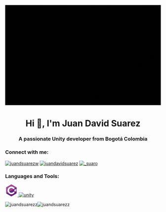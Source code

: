 <div align="center"><img src="https://github.com/juandsuarezz/juandsuarezz/raw/master/Banner.gif" width="576" height="324" />
  
<h1 align="center">Hi 👋, I'm Juan David Suarez</h1>
<h3 align="center">A passionate Unity developer from Bogotá Colombia</h3>

<h3 align="left">Connect with me:</h3>
<p align="left">
<a href="https://twitter.com/juandsuarezw" target="blank"><img align="center" src="https://raw.githubusercontent.com/rahuldkjain/github-profile-readme-generator/master/src/images/icons/Social/twitter.svg" alt="juandsuarezw" height="30" width="40" /></a>
<a href="https://linkedin.com/in/juandavidsuarez" target="blank"><img align="center" src="https://raw.githubusercontent.com/rahuldkjain/github-profile-readme-generator/master/src/images/icons/Social/linked-in-alt.svg" alt="juandavidsuarez" height="30" width="40" /></a>
<a href="https://instagram.com/_suaro" target="blank"><img align="center" src="https://raw.githubusercontent.com/rahuldkjain/github-profile-readme-generator/master/src/images/icons/Social/instagram.svg" alt="_suaro" height="30" width="40" /></a>
</p>

<h3 align="left">Languages and Tools:</h3>
<p align="left"> <a href="https://www.w3schools.com/cs/" target="_blank"> <img src="https://raw.githubusercontent.com/devicons/devicon/master/icons/csharp/csharp-original.svg" alt="csharp" width="40" height="40"/> </a> <a href="https://unity.com/" target="_blank"> <img src="https://www.vectorlogo.zone/logos/unity3d/unity3d-icon.svg" alt="unity" width="40" height="40"/> </a> </p>

<p><img align="left" src="https://github-readme-stats.vercel.app/api/top-langs?username=juandsuarezz&show_icons=true&locale=en&layout=compact" alt="juandsuarezz" /></p>

<p>&nbsp;<img align="left" src="https://github-readme-stats.vercel.app/api?username=juandsuarezz&show_icons=true&locale=en" alt="juandsuarezz" /></p>

